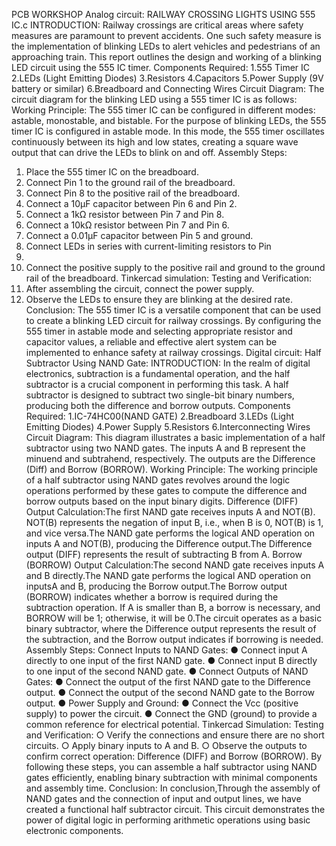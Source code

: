 PCB WORKSHOP
Analog circuit:
RAILWAY CROSSING LIGHTS USING 555 IC.c
INTRODUCTION:
Railway crossings are critical areas where safety measures are
paramount to prevent accidents. One such safety measure is the
implementation of blinking LEDs to alert vehicles and pedestrians
of an approaching train. This report outlines the design and
working of a blinking LED circuit using the 555 IC timer.
Components Required:
1.555 Timer IC
2.LEDs (Light Emitting Diodes)
3.Resistors
4.Capacitors
5.Power Supply (9V battery or similar)
6.Breadboard and Connecting Wires
Circuit Diagram:
The circuit diagram for the blinking LED using a 555 timer IC is as
follows:
Working Principle:
The 555 timer IC can be configured in different modes: astable,
monostable, and bistable. For the purpose of blinking LEDs, the
555 timer IC is configured in astable mode. In this mode, the 555
timer oscillates continuously between its high and low states,
creating a square wave output that can drive the LEDs to blink on
and off.
Assembly Steps:
1. Place the 555 timer IC on the breadboard.
2. Connect Pin 1 to the ground rail of the breadboard.
3. Connect Pin 8 to the positive rail of the breadboard.
4. Connect a 10µF capacitor between Pin 6 and Pin 2.
5. Connect a 1kΩ resistor between Pin 7 and Pin 8.
6. Connect a 10kΩ resistor between Pin 7 and Pin 6.
7. Connect a 0.01µF capacitor between Pin 5 and ground.
8. Connect LEDs in series with current-limiting resistors to Pin
3.
9. Connect the positive supply to the positive rail and ground to
the ground rail of the breadboard.
Tinkercad simulation:
Testing and Verification:
1. After assembling the circuit, connect the power supply.
2. Observe the LEDs to ensure they are blinking at the desired
rate.
Conclusion:
The 555 timer IC is a versatile component that can be used to
create a blinking LED circuit for railway crossings. By configuring
the 555 timer in astable mode and selecting appropriate resistor
and capacitor values, a reliable and effective alert system can be
implemented to enhance safety at railway crossings.
Digital circuit:
Half Subtractor Using NAND Gate:
INTRODUCTION:
In the realm of digital electronics, subtraction is a fundamental operation,
and the half subtractor is a crucial component in performing this task. A half
subtractor is designed to subtract two single-bit binary numbers, producing
both the difference and borrow outputs.
Components Required:
1.IC-74HC00(NAND GATE)
2.Breadboard
3.LEDs (Light Emitting Diodes)
4.Power Supply
5.Resistors
6.Interconnecting Wires
Circuit Diagram:
This diagram illustrates a basic implementation of a half subtractor using
two NAND gates. The inputs A and B represent the minuend and
subtrahend, respectively. The outputs are the Difference (Diff) and Borrow
(BORROW).
Working Principle:
The working principle of a half subtractor using NAND gates revolves
around the logic operations performed by these gates to compute the
difference and borrow outputs based on the input binary digits.
Difference (DIFF) Output Calculation:The first NAND gate receives
inputs A and NOT(B). NOT(B) represents the negation of input B, i.e., when
B is 0, NOT(B) is 1, and vice versa.The NAND gate performs the logical
AND operation on inputs A and NOT(B), producing the Difference
output.The Difference output (DIFF) represents the result of subtracting B
from A.
Borrow (BORROW) Output Calculation:The second NAND gate receives
inputs A and B directly.The NAND gate performs the logical AND operation
on inputsA and B, producing the Borrow output.The Borrow output
(BORROW) indicates whether a borrow is required during the subtraction
operation. If A is smaller than B, a borrow is necessary, and BORROW will
be 1; otherwise, it will be 0.The circuit operates as a basic binary
subtractor, where the Difference output represents the result of the
subtraction, and the Borrow output indicates if borrowing is needed.
Assembly Steps:
Connect Inputs to NAND Gates:
● Connect input A directly to one input of the first NAND gate.
● Connect input B directly to one input of the second NAND gate.
● Connect Outputs of NAND Gates:
● Connect the output of the first NAND gate to the Difference output.
● Connect the output of the second NAND gate to the Borrow output.
● Power Supply and Ground:
● Connect the Vcc (positive supply) to power the circuit.
● Connect the GND (ground) to provide a common reference for electrical
potential.
Tinkercad Simulation:
Testing and Verification:
○ Verify the connections and ensure there are no short circuits.
○ Apply binary inputs to A and B.
○ Observe the outputs to confirm correct operation: Difference (DIFF) and
Borrow (BORROW).
By following these steps, you can assemble a half subtractor using NAND gates
efficiently, enabling binary subtraction with minimal components and assembly time.
Conclusion: In conclusion,Through the assembly of NAND gates and
the connection of input and output lines, we have created a functional half
subtractor circuit. This circuit demonstrates the power of digital logic in
performing arithmetic operations using basic electronic components.
